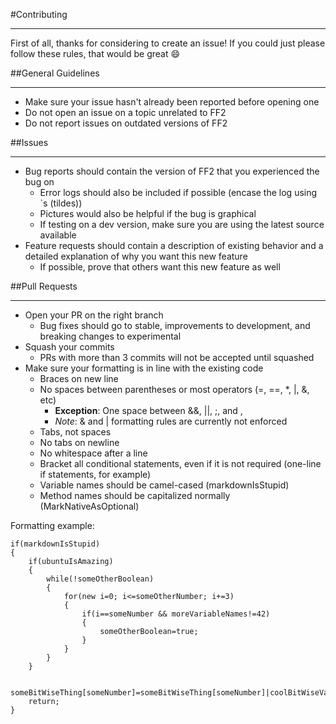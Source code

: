 #Contributing
***
First of all, thanks for considering to create an issue!  If you could just please follow these rules, that would be great :smile:

##General Guidelines
***
* Make sure your issue hasn't already been reported before opening one
* Do not open an issue on a topic unrelated to FF2
* Do not report issues on outdated versions of FF2

##Issues
***
* Bug reports should contain the version of FF2 that you experienced the bug on
	* Error logs should also be included if possible (encase the log using `s (tildes))
	* Pictures would also be helpful if the bug is graphical
	* If testing on a dev version, make sure you are using the latest source available
* Feature requests should contain a description of existing behavior and a detailed explanation of why you want this new feature
	* If possible, prove that others want this new feature as well

##Pull Requests
***
* Open your PR on the right branch
	* Bug fixes should go to stable, improvements to development, and breaking changes to experimental
* Squash your commits
	* PRs with more than 3 commits will not be accepted until squashed
* Make sure your formatting is in line with the existing code
	* Braces on new line
	* No spaces between parentheses or most operators (=, ==, *, |, &, etc)
		* **Exception**: One space between &&, ||, ;, and ,
		* *Note*: & and | formatting rules are currently not enforced
	* Tabs, not spaces
	* No tabs on newline
	* No whitespace after a line
	* Bracket all conditional statements, even if it is not required (one-line if statements, for example)
	* Variable names should be camel-cased (markdownIsStupid)
	* Method names should be capitalized normally (MarkNativeAsOptional)

Formatting example:
```sourcepawn
if(markdownIsStupid)
{
	if(ubuntuIsAmazing)
	{
		while(!someOtherBoolean)
		{
			for(new i=0; i<=someOtherNumber; i+=3)
			{
				if(i==someNumber && moreVariableNames!=42)
				{
					someOtherBoolean=true;
				}
			}
		}
	}

	someBitWiseThing[someNumber]=someBitWiseThing[someNumber]|coolBitWiseVariable;
	return;
}
```
